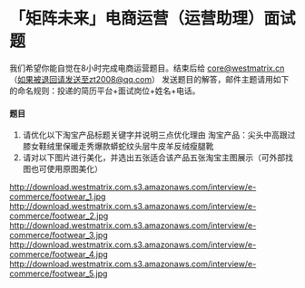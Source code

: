 # 「矩阵未来」电商运营（运营助理）面试题

我们希望你能自觉在8小时完成电商运营题目。结束后给 core@westmatrix.cn（如果被退回请发送至zt2008@qq.com） 发送题目的解答，邮件主题请用如下的命名规则：投递的简历平台+面试岗位+姓名+电话。

####  题目
1. 请优化以下淘宝产品标题关键字并说明三点优化理由
淘宝产品：尖头中高跟过膝女鞋绒里保暖走秀爆款蟒蛇纹头层牛皮羊反绒瘦腿靴
2. 请对以下图片进行美化，并选出五张适合该产品五张淘宝主图展示（可外部找图也可使用原图美化）

http://download.westmatrix.com.s3.amazonaws.com/interview/e-commerce/footwear_1.jpg
http://download.westmatrix.com.s3.amazonaws.com/interview/e-commerce/footwear_2.jpg
http://download.westmatrix.com.s3.amazonaws.com/interview/e-commerce/footwear_3.jpg
http://download.westmatrix.com.s3.amazonaws.com/interview/e-commerce/footwear_4.jpg
http://download.westmatrix.com.s3.amazonaws.com/interview/e-commerce/footwear_5.jpg
